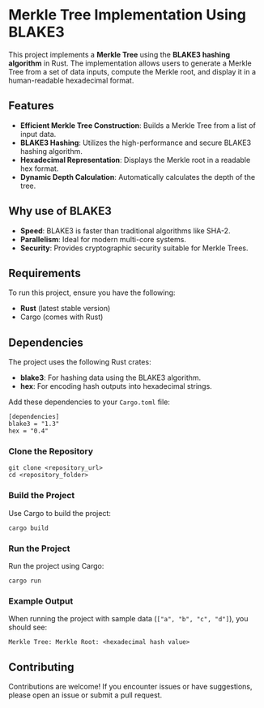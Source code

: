 # Merkle Tree Implementation Using BLAKE3

This project implements a **Merkle Tree** using the **BLAKE3 hashing algorithm** in Rust. The implementation allows users to generate a Merkle Tree from a set of data inputs, compute the Merkle root, and display it in a human-readable hexadecimal format.

## Features

- **Efficient Merkle Tree Construction**: Builds a Merkle Tree from a list of input data.
- **BLAKE3 Hashing**: Utilizes the high-performance and secure BLAKE3 hashing algorithm.
- **Hexadecimal Representation**: Displays the Merkle root in a readable hex format.
- **Dynamic Depth Calculation**: Automatically calculates the depth of the tree.

## Why use of BLAKE3

- **Speed**: BLAKE3 is faster than traditional algorithms like SHA-2.
- **Parallelism**: Ideal for modern multi-core systems.
- **Security**: Provides cryptographic security suitable for Merkle Trees.
  
## Requirements

To run this project, ensure you have the following:

- **Rust** (latest stable version)
- Cargo (comes with Rust)

## Dependencies

The project uses the following Rust crates:

- **blake3**: For hashing data using the BLAKE3 algorithm.
- **hex**: For encoding hash outputs into hexadecimal strings.

Add these dependencies to your `Cargo.toml` file:

```
[dependencies]
blake3 = "1.3"
hex = "0.4"
```

### Clone the Repository

```
git clone <repository_url>
cd <repository_folder>
```

### Build the Project

Use Cargo to build the project:

```
cargo build
```

### Run the Project

Run the project using Cargo:

```
cargo run
```

### Example Output

When running the project with sample data (`["a", "b", "c", "d"]`), you should see:

```
Merkle Tree: Merkle Root: <hexadecimal hash value>
```

## Contributing

Contributions are welcome! If you encounter issues or have suggestions, please open an issue or submit a pull request.


